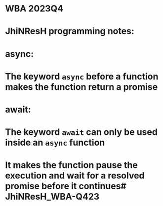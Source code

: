 # WBA 2023Q4


# JhiNResH programming notes:
# async: 
  # The keyword `async` before a function makes the function return a promise
# await: 
  # The keyword `await` can only be used inside an `async` function
  # It makes the function pause the execution and wait for a resolved promise before it continues# JhiNResH_WBA-Q423
